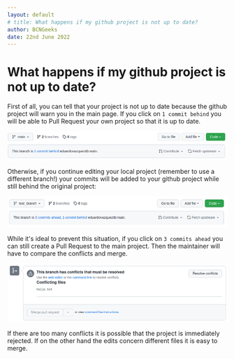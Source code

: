 ```yaml
---
layout: default
# title: What happens if my github project is not up to date?
author: BCNGeeks
date: 22nd June 2022
---
```


# What happens if my github project is not up to date?

First of all, you can tell that your project is not up to date because the github project will warn you in the main page. If you click on `1 commit behind` you will be able to Pull Request your own project so that it is up to date.

![Not up to date!](./img/Warning.png)

Otherwise, if you continue editing your local project (remember to use a different branch!) your commits will be added to your github project while still behind the original project:

![If I keep working...](./img/warning%20advanced.png)

While it's ideal to prevent this situation, if you click on `3 commits ahead` you can still create a Pull Request to the main project. Then the maintainer will have to compare the conflicts and merge.

![Pull Request Anyway](./img/Maintainer%20POV.png)

If there are too many conflicts it is possible that the project is immediately rejected. If on the other hand the edits concern different files it is easy to merge.
